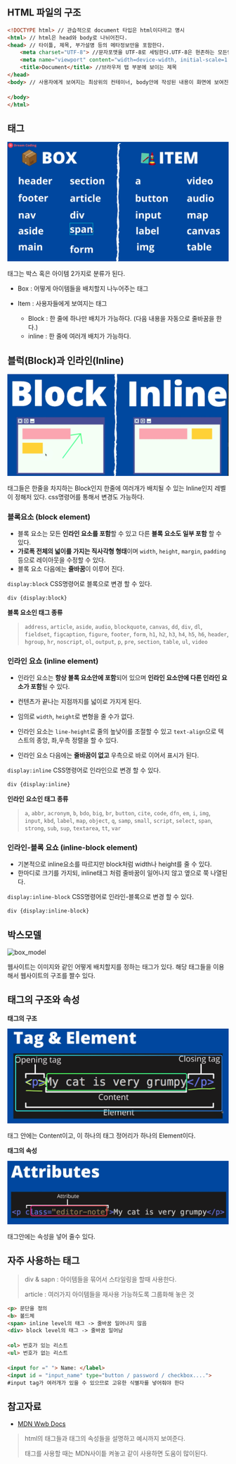 ## HTML 파일의 구조

```html
<!DOCTYPE html> // 관습적으로 document 타입은 html이다라고 명시
<html> // html은 head와 body로 나뉘어진다.
<head> // 타이틀, 제목, 부가설명 등의 메타정보만을 포함한다.
	<meta charset="UTF-8"> //문자포맷을 UTF-8로 세팅한다.UTF-8은 현존하는 모든언어를 지원한다.
	<meta name="viewport" content="width=device-width, initial-scale=1.0">
	<title>Document</title> //브라우저 탭 부분에 보이는 제목
</head>
<body> // 사용자에게 보여지는 최상위의 컨테이너, body안에 작성된 내용이 화면에 보여진다. 
	
</body>
</html>
```



## 태그

![tag_type](./images/tag_type.png)

태그는 박스 혹은 아이템 2가지로 분류가 된다.

- Box : 어떻게 아이템들을 배치할지 나누어주는 태그

- Item : 사용자들에게 보여지는 태그
	- Block : 한 줄에 하나만 배치가 가능하다. (다음 내용을 자동으로 줄바꿈을 한다.)
	- inline : 한 줄에 여러개 배치가 가능하다.



## 블럭(Block)과 인라인(Inline)

![block&inline](./images/block&inline.png)

태그들은 한줄을 차지하는 Block인지 한줄에 여러개가 배치될 수 있는 Inline인지 레벨이 정해저 있다.  css명령어를 통해서 변경도 가능하다.



### 블록요소 (block element)

- 블록 요소는 모든 **인라인 요소를 포함**할 수 있고 다른 **블록 요소도 일부 포함** 할 수 있다. 
- **가로폭 전체의 넓이를 가지는 직사각형 형태**이며 `width`, `height`, `margin`, `padding` 등으로 레이아웃을 수정할 수 있다. 
- 블록 요소 다음에는 **줄바꿈**이 이루어 진다.

`display:block` CSS명령어로 블록으로 변경 할 수 있다.

```html
div {display:block}
```



**블록 요소인 태그 종류**

> `address`, `article`, `aside`, `audio`, `blockquote`, `canvas`, `dd`, `div`, `dl`, `fieldset`, `figcaption`, `figure`, `footer`, `form`, `h1`, `h2`, `h3`, `h4`, `h5`, `h6`, `header`, `hgroup`, `hr`, `noscript`, `ol`, `output`, `p`, `pre`, `section`, `table`, `ul`, `video`



### 인라인 요쇼 (inline element)

- 인라인 요소는 **항상 블록 요소안에 포함**되어 있으며 **인라인 요소안에 다른 인라인 요소가 포함**될 수 있다. 

- 컨텐츠가 끝나는 지점까지를 넓이로 가지게 된다. 

- 임의로 `width`, `height`로 변형을 줄 수가 없다. 

- 인라인 요소는 `line-height`로 줄의 높낮이를 조절할 수 있고 `text-align`으로 텍스트의 종앙, 좌,우측 정렬을 할 수 있다. 

- 인라인 요소 다음에는 **줄바꿈이 없고** 우측으로 바로 이어서 표시가 된다.

`display:inline` CSS명령어로 인라인으로 변경 할 수 있다.

```html
div {display:inline}
```



**인라인 요소인 태그 종류**

> `a`, `abbr`, `acronym`, `b`, `bdo`, `big`, `br`, `button`, `cite`, `code`, `dfn`, `em`, `i`, `img`, `input`, `kbd`, `label`, `map`, `object`, `q`, `samp`, `small`, `script`, `select`, `span`, `strong`, `sub`, `sup`, `textarea`, `tt`, `var`



### 인라인-블록 요쇼 (inline-block element)

- 기본적으로 inline요소를 따르지만 block처럼 width나 height를 줄 수 있다.
- 한마디로 크기를 가지되, inline태그 처럼 줄바꿈이 일어나지 않고 옆으로 쭉 나열된다.

`display:inline-block` CSS명령어로 인라인-블록으로 변경 할 수 있다.

```html
div {display:inline-block}
```



## 박스모델

![box_model](/Users/uno/Desktop/web/html&css/images/box_model.png)

웹사이트는 이미지와 같인 어떻게 배치할지를 정하는 태그가 있다. 해당 태그들을 이용해서 웹사이트의 구조를 짤수 있다.



## 태그의 구조와 속성

**태그의 구조**

![tag_structure](./images/tag_structure.png)

태그 안에는 Content이고, 이 하나의 태그 정어리가 하나의 Element이다.



**태그의 속성**

![attribute](./images/attribute.png)

태그안에는 속성을 넣어 줄수 있다.



## 자주 사용하는 태그 

> div & sapn : 아이템들을 묶어서 스타일링을 할때 사용한다.
>
> article : 여러가지 아이템들을 재사용 가능하도록 그룹화해 놓은 것

```html
<p> 문단을 정의
<b> 볼드체
<span> inline level의 태그 -> 줄바꿈 일어나지 않음
<div> block level의 태그 -> 줄바꿈 일어남

<ol> 번호가 있는 리스트
<ul> 번호가 없는 리스트

<input for =" "> Name: </label>
<input id = "input_name" type="button / password / checkbox....">
#input tag가 여러개가 있을 수 있으므로 고유한 식별자를 넣어줘야 한다
```



## 참고자료

- [MDN Wwb Docs](https://developer.mozilla.org/en-US/docs/Web/HTML)

> html의 태그들과 태그의 속성들을 설명하고 예시까지 보여준다.
>
> 태그를 사용할 때는 MDN사이틑 켜놓고 같이 사용하면 도움이 많이된다.

